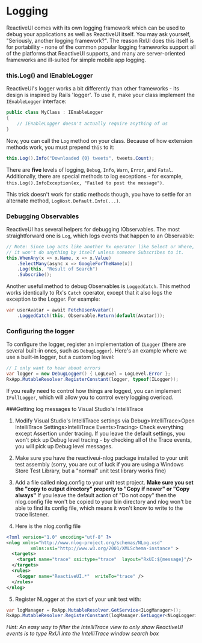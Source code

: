 # Logging

ReactiveUI comes with its own logging framework which can be used to debug
your applications as well as ReactiveUI itself. You may ask yourself,
"Seriously, another logging framework?". The reason RxUI does this itself is
for portability - none of the common popular logging frameworks support all of
the platforms that ReactiveUI supports, and many are server-oriented
frameworks and ill-suited for simple mobile app logging.

### this.Log() and IEnableLogger

ReactiveUI's logger works a bit differently than other frameworks - its
design is inspired by Rails 'logger'. To use it, make your class implement the
`IEnableLogger` interface:

```cs
public class MyClass : IEnableLogger
{
    // IEnableLogger doesn't actually require anything of us
}
```

Now, you can call the `Log` method on your class. Because of how extension
methods work, you must prepend `this` to it:

```cs
this.Log().Info("Downloaded {0} tweets", tweets.Count);
```

There are **five** levels of logging, `Debug`, `Info`, `Warn`, `Error`, and
`Fatal`. Additionally, there are special methods to log exceptions - for
example, `this.Log().InfoException(ex, "Failed to post the message")`.

This trick doesn't work for static methods though, you have to settle for an
alternate method, `LogHost.Default.Info(...)`.

### Debugging Observables

ReactiveUI has several helpers for debugging IObservables. The most
straightforward one is `Log`, which logs events that happen to an Observable:

```cs
// Note: Since Log acts like another Rx operator like Select or Where,
// it won't do anything by itself unless someone Subscribes to it.
this.WhenAny(x => x.Name, x => x.Value)
    .SelectMany(async x => GoogleForTheName(x))
    .Log(this, "Result of Search")
    .Subscribe();
```

Another useful method to debug Observables is `LoggedCatch`. This method works
identically to Rx's `Catch` operator, except that it also logs the exception
to the Logger. For example:

```cs
var userAvatar = await FetchUserAvatar()
    .LoggedCatch(this, Observable.Return(default(Avatar)));
```

### Configuring the logger

To configure the logger, register an implementation of `ILogger` (there are
several built-in ones, such as `DebugLogger`). Here's an example where we use
a built-in logger, but a custom log level:

```cs
// I only want to hear about errors
var logger = new DebugLogger() { LogLevel = LogLevel.Error };
RxApp.MutableResolver.RegisterConstant(logger, typeof(ILogger));
```

If you really need to control how things are logged, you can implement
`IFullLogger`, which will allow you to control every logging overload.

###Getting log messages to Visual Studio's IntelliTrace

1) Modify Visual Studio's IntelliTrace settings via Debug>IntelliTrace>Open IntelliTrace Settings>IntelliTrace Events>Tracing> Check everything except Assertion under tracing.  If you leave the default settings, you won't pick up Debug level tracing - by checking all of the Trace events, you will pick up Debug level messages.

2) Make sure you have the reactiveui-nlog package installed to your unit test assembly (sorry, you are out of luck if you are using a Windows Store Test Library, but a "normal" unit test library works fine)

3) Add a file called nlog.config to your unit test project.  __Make sure you set the "copy to output directory" property to "Copy if newer" or "Copy always"__  If you leave the default action of "Do not copy" then the nlog.config file won't be copied to your bin directory and nlog won't be able to find its config file, which means it won't know to write to the trace listener.

4) Here is the nlog.config file

```xml
<?xml version="1.0" encoding="utf-8" ?>
<nlog xmlns="http://www.nlog-project.org/schemas/NLog.xsd"
         xmlns:xsi="http://www.w3.org/2001/XMLSchema-instance" >
  <targets>
    <target name="trace" xsi:type="trace"  layout="RxUI:${message}"/>
  </targets>
  <rules>
    <logger name="ReactiveUI.*"  writeTo="trace" />
  </rules>
</nlog>
```

5) Register NLogger at the start of your unit test with:

``` cs
var logManager = RxApp.MutableResolver.GetService<ILogManager>();
RxApp.MutableResolver.RegisterConstant(logManager.GetLogger<NLogLogger>(),typeof(IFullLogger));   
```

*Hint: An easy way to filter the IntelliTrace view to only show ReactiveUI events is to type RxUI into the IntelliTrace window search box*

